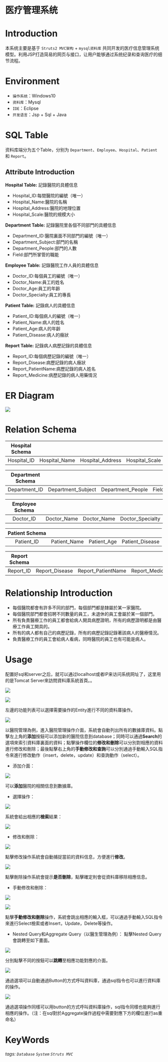 医疗管理系统
===
# Introduction
本系统主要是基于 `Struts2 MVC架构` + `mysql资料库` 共同开发的医疗信息管理系统模型。利用JSP打造简易的网页与接口，让用户能够通过系统纪录和查询医疗的细节流程。

# Environment
- `操作系统`：Windows10
- `资料库`：Mysql
- `IDE`：Eclipse
- `开发语言`：Jsp + Sql + Java

# SQL Table
资料库端分为五个Table，分别为 `Department`、`Employee`、`Hospital`、`Patient` 和 `Report`。

## Attribute Introduction

**Hospital Table:** 記錄醫院的具體信息
- Hospital_ID:每間醫院的編號（唯一）
- Hospital_Name:醫院的名稱
- Hospital_Address:醫院的地理位置
- Hospital_Scale:醫院的規模大小

**Department Table:** 記錄醫院里各個不同部門的具體信息
- Department_ID:醫院裏面不同部門的編號（唯一）
- Department_Subject:部門的名稱
- Department_People:部門的人數
- Field:部門所掌管的職能

**Employee Table:** 記錄醫院工作人員的具體信息
- Doctor_ID:每個員工的編號（唯一）
- Doctor_Name:員工的姓名
- Doctor_Age:員工的年齡
- Doctor_Specialty:員工的專長

**Patient Table:** 記錄病人的具體信息
- Patient_ID:每個病人的編號（唯一）
- Patient_Name:病人的姓名
- Patient_Age:病人的年齡
- Patient_Disease:病人的癥狀

**Report Table:** 記錄病人病歷記錄的具體信息
- Report_ID:每個病歷記錄的編號（唯一）
- Report_Disease:病歷記錄的病人癥狀
- Report_PatientName:病歷記錄的病人姓名
- Report_Medicine:病歷記錄的病人用藥情況

# ER Diagram

![](https://i.imgur.com/qdBYNZI.png)

# Relation Schema
| Hospital Schema |  |  |  |
|:-----------:|:-----------:|:-----------:|:-----------:|
| Hospital_ID  | Hospital_Name | Hospital_Address | Hospital_Scale |

| Department Schema |  |  |  |
|:-----------:|:-----------:|:-----------:|:-----------:|
| Department_ID | Department_Subject | Department_People | Field |

| Employee Schema |  |  |  |
|:-----------:|:-----------:|:-----------:|:-----------:|
| Doctor_ID | Doctor_Name | Doctor_Name | Doctor_Specialty |

| Patient Schema |  |  |  |
|:-----------:|:-----------:|:-----------:|:-----------:|
| Patient_ID | Patient_Name | Patient_Age | Patient_Disease |

| Report Schema |  |  |  |
|:-----------:|:-----------:|:-----------:|:-----------:|
| Report_ID | Report_Disease | Report_PatientName | Report_Medicine |

# Relationship Introduction

- 每個醫院都會有許多不同的部門，每個部門都是隸屬於某一家醫院。
- 每個醫院部門都會招聘不同數量的員工，未退休的員工會屬於某一個部門。
- 所有負責醫療工作的員工都會給病人開具病歷證明，所有的病歷證明都是由醫療工作員工開具的。
- 所有的病人都有自己的病歷記錄，所有的病歷記錄記錄著該病人的醫療情況。
- 負責醫療工作的員工會給病人看病，同時醫院的員工也有可能是病人。

# Usage

配置好sql和server之后，就可以通过localhost或者IP来访问系统网址了，这里用的是Tomcat Server來訪問資料庫系統首頁。。

![](https://i.imgur.com/OAdFgoI.png)

![](https://i.imgur.com/czWAFBo.png)

左邊的功能列表可以選擇需要操作的Entity進行不同的資料庫操作。

![](https://i.imgur.com/ukIeIjX.png)

以醫院管理為例，進入醫院管理操作介面，系統會自動列出所有的數據庫資料。點擊左上角的**添加**按鈕可以添加新的醫院信息到database；同時可以通過**Search**的選項來索引資料庫裏面的資料；點擊操作欄位的**修改和刪除**可以分別對相應的資料進行修改和刪除；最後點擊右上角的**手動修改和查詢**可以分別通過手動輸入SQL指令來進行修改動作（insert，delete，update）和查詢動作（select）。

- 添加介面：

![](https://i.imgur.com/PDo43C2.png)

可以**添加**醫院的相關信息到數據庫。
- 選擇操作：

![](https://i.imgur.com/mYQk0G0.png)

系統會給出相應的**檢索**結果：

![](https://i.imgur.com/UGf1VbP.png)

- 修改和刪除：

![](https://i.imgur.com/9jEEf1k.png)

點擊修改操作系統會自動捕捉當前的資料信息，方便進行**修改**。

![](https://i.imgur.com/EZVj52s.png)

點擊刪除操作系統會提示**是否刪除**，點擊確定則會從資料庫移除相應信息。

- 手動修改和刪除：

![](https://i.imgur.com/eknZV1t.png)

![](https://i.imgur.com/fqo6fRa.png)

點擊**手動修改和刪除**操作，系統會跳出相應的輸入框，可以通過手動輸入SQL指令來進行Select檢索或者Insert，Update，Delete等操作。

- Nested Query和Aggregate Query（以醫生管理為例）：
點擊Nested Query會跳轉至如下畫面。

![](https://i.imgur.com/9P6SJ1w.png)

分別點擊不同的按鈕可以**跳轉**至相應功能對應的介面。

![](https://i.imgur.com/Cp7doj5.png)

通過選項可以自動通過Button的方式呼叫資料庫，通過sql指令也可以進行資料庫的操作。

![](https://i.imgur.com/df2ElPC.png)

通過選項操作同樣可以用button的方式呼叫資料庫操作，sql指令同樣也能夠進行相應的操作。（注：在sql對於Aggregate操作過程中需要對應下方的欄位進行as重命名）

# KeyWords

###### tags: `Database` `System` `Struts MVC`

